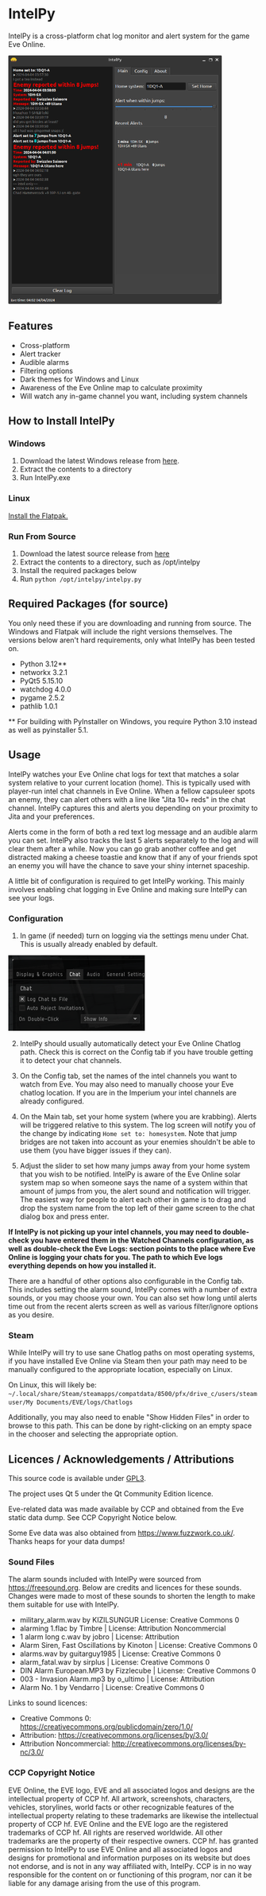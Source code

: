 # IntelPy

IntelPy is a cross-platform chat log monitor and alert system for the game Eve Online.

<img alt="Screenshot of the IntelPy application" height="500" src="https://raw.githubusercontent.com/Riftr/intelpy/master/intelpy/externals/Intelpy-2-Main.png" title="IntelPy Application"/>



## Features

* Cross-platform
* Alert tracker
* Audible alarms
* Filtering options
* Dark themes for Windows and Linux
* Awareness of the Eve Online map to calculate proximity 
* Will watch any in-game channel you want, including system channels

## How to Install IntelPy

### Windows

1. Download the latest Windows release from [here](https://github.com/Riifta/intelpy/releases/latest).
2. Extract the contents to a directory 
3. Run IntelPy.exe
 
### Linux 

[Install the Flatpak.](https://flathub.org/apps/io.github.riftr.intelpy)

### Run From Source

1. Download the latest source release from [here](https://github.com/Riifta/intelpy/releases/latest)
2. Extract the contents to a directory, such as /opt/intelpy
3. Install the required packages below
4. Run `python /opt/intelpy/intelpy.py`

## Required Packages (for source)
 
You only need these if you are downloading and running from source. The Windows and Flatpak will
include the right versions themselves. The versions below aren't hard requirements, only what IntelPy has been tested on.

* Python 3.12**
* networkx 3.2.1
* PyQt5 5.15.10
* watchdog 4.0.0
* pygame 2.5.2
* pathlib 1.0.1

** For building with PyInstaller on Windows, you require Python 3.10 instead as well as pyinstaller 5.1.

## Usage

IntelPy watches your Eve Online chat logs for text that matches a solar system relative to your current location (home). 
This is typically used with player-run intel chat channels in Eve Online. When a fellow capsuleer spots an enemy, they can
alert others with a line like "Jita 10+ reds" in the chat channel. IntelPy captures this and alerts you depending on 
your proximity to Jita and your preferences.  

Alerts come in the form of both a red text log message and an audible alarm you can set. IntelPy also tracks the last 5
alerts separately to the log and will clear them after a while. Now you can go grab another coffee and get distracted 
making a cheese toastie and know that if any of your friends spot an enemy you will have the chance to save 
your shiny internet spaceship.

A little bit of configuration is required to get IntelPy working. This mainly involves enabling chat logging in Eve Online
and making sure IntelPy can see your logs. 

### Configuration

1. In game (if needed) turn on logging via the settings menu under Chat. This is usually already enabled by default.

![Chat Setings](https://github.com/Riftr/intelpy/blob/master/intelpy/externals/intelpy-evelogenable.png)

2. IntelPy should usually automatically detect your Eve Online Chatlog path. Check this is correct on the Config tab if you 
have trouble getting it to detect your chat channels.

3. On the Config tab, set the names of the intel channels you want to watch from Eve. You may also need to manually choose
your Eve chatlog location. If you are in the Imperium your intel channels are already configured. 

4. On the Main tab, set your home system (where you are krabbing). Alerts will be triggered relative to this system. The log
screen will notify you of the change by indicating `Home set to: homesystem`. Note that jump bridges are not taken into account as
your enemies shouldn't be able to use them (you have bigger issues if they can).

5. Adjust the slider to set how many jumps away from your home system that you wish to be notified. IntelPy is aware
of the Eve Online solar system map so when someone says the name of a system within that amount of jumps from you, 
the alert sound and notification will trigger. The easiest way for people to alert each other in game is to drag and drop the 
system name from the top left of their game screen to the chat dialog box and press enter. 

**If IntelPy is not picking up your intel channels, you may need to double-check you have entered them in the Watched 
Channels configuration, as well as double-check the Eve Logs: section points to the place where Eve Online is logging
your chats for you. The path to which Eve logs everything depends on how you installed it.**

There are a handful of other options also configurable in the Config tab. This includes setting the alarm sound, IntelPy
comes with a number of extra sounds, or you may choose your own. You can also set how long until alerts time out from the
recent alerts screen as well as various filter/ignore options as you desire.

### Steam

While IntelPy will try to use sane Chatlog paths on most operating systems, if you have installed Eve Online via Steam 
then your path may need to be manually configured to the appropriate location, especially on Linux.  

On Linux, this will likely be:
`~/.local/share/Steam/steamapps/compatdata/8500/pfx/drive_c/users/steamuser/My Documents/EVE/logs/Chatlogs`

Additionally, you may also need to enable "Show Hidden Files" in order to browse to this path. This can be done by 
right-clicking on an empty space in the chooser and selecting the appropriate option. 

## Licences / Acknowledgements / Attributions

This source code is available under [GPL3](https://www.gnu.org/licenses/gpl-3.0.en.html). 

The project uses Qt 5 under the Qt Community Edition licence.

Eve-related data was made available by CCP and obtained from the Eve static data dump. See CCP Copyright Notice below.

Some Eve data was also obtained from https://www.fuzzwork.co.uk/. Thanks heaps for your data dumps!

### Sound Files

The alarm sounds included with IntelPy were sourced from https://freesound.org. Below are credits and licences for these 
sounds. Changes were made to most of these sounds to shorten the length to make them suitable for use with IntelPy. 

* military_alarm.wav by KIZILSUNGUR  License: Creative Commons 0
* alarming 1.flac by Timbre | License: Attribution Noncommercial
* 1 alarm long c.wav by jobro | License: Attribution
* Alarm Siren, Fast Oscillations by Kinoton | License: Creative Commons 0
* alarms.wav by guitarguy1985 | License: Creative Commons 0
* alarm_fatal.wav by sirplus | License: Creative Commons 0
* DIN Alarm European.MP3 by Fizzlecube | License: Creative Commons 0
* 003 - Invasion Alarm.mp3 by o_ultimo | License: Attribution
* Alarm No. 1 by Vendarro | License: Creative Commons 0

Links to sound licences:
* Creative Commons 0: https://creativecommons.org/publicdomain/zero/1.0/
* Attribution: https://creativecommons.org/licenses/by/3.0/
* Attribution Noncommercial: http://creativecommons.org/licenses/by-nc/3.0/


### CCP Copyright Notice

EVE Online, the EVE logo, EVE and all associated logos and designs are the intellectual property of CCP hf. All artwork, screenshots, characters, vehicles, storylines, world facts or other recognizable features of the intellectual property relating to these trademarks are likewise the intellectual property of CCP hf. EVE Online and the EVE logo are the registered trademarks of CCP hf. All rights are reserved worldwide. All other trademarks are the property of their respective owners. CCP hf. has granted permission to IntelPy to use EVE Online and all associated logos and designs for promotional and information purposes on its website but does not endorse, and is not in any way affiliated with, IntelPy. CCP is in no way responsible for the content on or functioning of this program, nor can it be liable for any damage arising from the use of this program.
